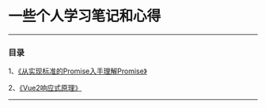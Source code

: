# 一些个人学习笔记和心得
---
### 目录

1、[《从实现标准的Promise入手理解Promise》](https://github.com/ben-lau/blog/blob/master/blog/从实现标准的Promise入手理解Promise.md)

2、[《Vue2响应式原理》](https://github.com/ben-lau/blog/blob/master/blog/Vue2响应式原理.md)

---